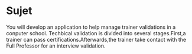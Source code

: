 # Sujet
You will develop an application to help manage trainer validations in a conputer school. Techbical validation is divided into several stages.First,a trainer can pass certifications.Afterwards,the trainer take contact with the Full Professor for an interview validation.
